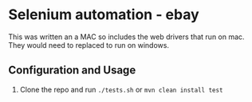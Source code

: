 # Selenium automation - ebay

This was written an a MAC so includes the web drivers that run on mac.
They would need to replaced to run on windows.

## Configuration and Usage

1. Clone the repo and run `./tests.sh` or `mvn clean install test`

